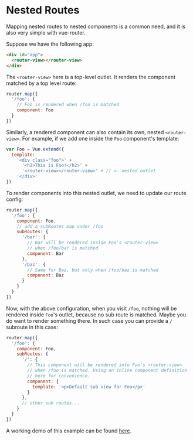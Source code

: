 # Nested Routes

Mapping nested routes to nested components is a common need, and it is also very simple with vue-router.

Suppose we have the following app:

``` html
<div id="app">
  <router-view></router-view>
</div>
```

The `<router-view>` here is a top-level outlet. It renders the component matched by a top level route:

``` js
router.map({
  '/foo': {
    // Foo is rendered when /foo is matched
    component: Foo
  }
})
```

Similarly, a rendered component can also contain its own, nested `<router-view>`. For example, if we add one inside the `Foo` component's template:

``` js
var Foo = Vue.extend({
  template:
    '<div class="foo">' +
      '<h2>This is Foo!</h2>' +
      '<router-view></router-view>' + // <- nested outlet
    '</div>'
})
```

To render components into this nested outlet, we need to update our route config:

``` js
router.map({
  '/foo': {
    component: Foo,
    // add a subRoutes map under /foo
    subRoutes: {
      '/bar': {
        // Bar will be rendered inside Foo's <router-view>
        // when /foo/bar is matched
        component: Bar
      },
      '/baz': {
        // Same for Baz, but only when /foo/baz is matched
        component: Baz
      }
    }
  }
})
```

Now, with the above configuration, when you visit `/foo`, nothing will be rendered inside `Foo`'s outlet, because no sub route is matched. Maybe you do want to render something there. In such case you can provide a `/` subroute in this case:

``` js
router.map({
  '/foo': {
    component: Foo,
    subRoutes: {
      '/': {
        // This component will be rendered into Foo's <router-view>
        // when /foo is matched. Using an inline component definition
        // here for convenience.
        component: {
          template: '<p>Default sub view for Foo</p>'
        }
      },
      // other sub routes...
    }
  }
})
```

A working demo of this example can be found [here](http://jsfiddle.net/yyx990803/naeg67da/).
